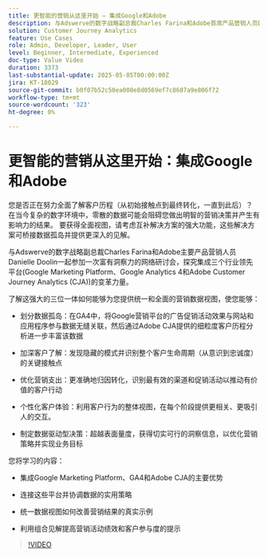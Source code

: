 ```yaml
---
title: 更智能的营销从这里开始 — 集成Google和Adobe
description: 与Adswerve的数字战略副总裁Charles Farina和Adobe首席产品营销人员Danielle Doolin一起参加一场富有洞察力的网络研讨会，探讨集成行业领先平台的变革性力量。
solution: Customer Journey Analytics
feature: Use Cases
role: Admin, Developer, Leader, User
level: Beginner, Intermediate, Experienced
doc-type: Value Video
duration: 3373
last-substantial-update: 2025-05-05T00:00:00Z
jira: KT-18029
source-git-commit: b0f07b52c50ea008e8d0569ef7c8687a9e806f72
workflow-type: tm+mt
source-wordcount: '323'
ht-degree: 0%

---
```



# 更智能的营销从这里开始：集成Google和Adobe

您是否正在努力全面了解客户历程（从初始接触点到最终转化，一直到此后）？ 在当今复杂的数字环境中，零散的数据可能会阻碍您做出明智的营销决策并产生有影响力的结果。 要获得全面视图，请考虑互补解决方案的强大功能，这些解决方案可桥接数据孤岛并提供更深入的见解。

与Adswerve的数字战略副总裁Charles Farina和Adobe主要产品营销人员Danielle Doolin一起参加一次富有洞察力的网络研讨会，探究集成三个行业领先平台(Google Marketing Platform、Google Analytics 4和Adobe Customer Journey Analytics (CJA))的变革力量。

了解这强大的三位一体如何能够为您提供统一和全面的营销数据视图，使您能够：

- 划分数据孤岛：在GA4中，将Google营销平台的广告促销活动效果与网站和应用程序参与数据无缝关联，然后通过Adobe CJA提供的细粒度客户历程分析进一步丰富该数据

- 加深客户了解：发现隐藏的模式并识别整个客户生命周期（从意识到忠诚度）的关键接触点

- 优化营销支出：更准确地归因转化，识别最有效的渠道和促销活动以推动有价值的客户行动

- 个性化客户体验：利用客户行为的整体视图，在每个阶段提供更相关、更吸引人的交互。

- 制定数据驱动型决策：超越表面量度，获得切实可行的洞察信息，以优化营销策略并实现业务目标

您将学习的内容：

- 集成Google Marketing Platform、GA4和Adobe CJA的主要优势

- 连接这些平台并协调数据的实用策略

- 统一数据视图如何改善营销结果的真实示例

- 利用组合见解提高营销活动绩效和客户参与度的提示

>[!VIDEO](https://video.tv.adobe.com/v/3458047/?learn=on&enablevpops)
